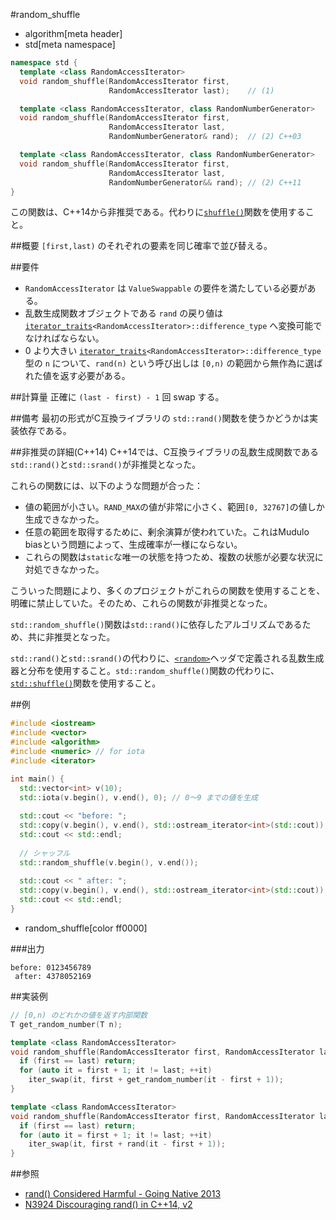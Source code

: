 #random_shuffle
* algorithm[meta header]
* std[meta namespace]

```cpp
namespace std {
  template <class RandomAccessIterator>
  void random_shuffle(RandomAccessIterator first,
                      RandomAccessIterator last);    // (1)

  template <class RandomAccessIterator, class RandomNumberGenerator>
  void random_shuffle(RandomAccessIterator first,
                      RandomAccessIterator last,
                      RandomNumberGenerator& rand);  // (2) C++03

  template <class RandomAccessIterator, class RandomNumberGenerator>
  void random_shuffle(RandomAccessIterator first,
                      RandomAccessIterator last,
                      RandomNumberGenerator&& rand); // (2) C++11
}
```

この関数は、C++14から非推奨である。代わりに[`shuffle()`](./shuffle.md)関数を使用すること。


##概要
`[first,last)` のそれぞれの要素を同じ確率で並び替える。


##要件
- `RandomAccessIterator` は `ValueSwappable` の要件を満たしている必要がある。
- 乱数生成関数オブジェクトである `rand` の戻り値は [`iterator_traits`](/reference/iterator/iterator_traits.md)`<RandomAccessIterator>::difference_type` へ変換可能でなければならない。
- 0 より大きい [`iterator_traits`](/reference/iterator/iterator_traits.md)`<RandomAccessIterator>::difference_type` 型の `n` について、`rand(n)` という呼び出しは `[0,n)` の範囲から無作為に選ばれた値を返す必要がある。


##計算量
正確に `(last - first) - 1` 回 swap する。


##備考
最初の形式がC互換ライブラリの `std::rand()`関数を使うかどうかは実装依存である。


##非推奨の詳細(C++14)
C++14では、C互換ライブラリの乱数生成関数である`std::rand()`と`std::srand()`が非推奨となった。

これらの関数には、以下のような問題が合った：

- 値の範囲が小さい。`RAND_MAX`の値が非常に小さく、範囲`[0, 32767]`の値しか生成できなかった。
- 任意の範囲を取得するために、剰余演算が使われていた。これはMudulo biasという問題によって、生成確率が一様にならない。
- これらの関数は`static`な唯一の状態を持つため、複数の状態が必要な状況に対処できなかった。

こういった問題により、多くのプロジェクトがこれらの関数を使用することを、明確に禁止していた。そのため、これらの関数が非推奨となった。

`std::random_shuffle()`関数は`std::rand()`に依存したアルゴリズムであるため、共に非推奨となった。

`std::rand()`と`std::srand()`の代わりに、[`<random>`](/reference/random.md)ヘッダで定義される乱数生成器と分布を使用すること。`std::random_shuffle()`関数の代わりに、[`std::shuffle()`](./shuffle.md)関数を使用すること。


##例
```cpp
#include <iostream>
#include <vector>
#include <algorithm>
#include <numeric> // for iota
#include <iterator>

int main() {
  std::vector<int> v(10);
  std::iota(v.begin(), v.end(), 0); // 0～9 までの値を生成
 
  std::cout << "before: ";
  std::copy(v.begin(), v.end(), std::ostream_iterator<int>(std::cout));
  std::cout << std::endl;
 
  // シャッフル
  std::random_shuffle(v.begin(), v.end());
 
  std::cout << " after: ";
  std::copy(v.begin(), v.end(), std::ostream_iterator<int>(std::cout));
  std::cout << std::endl;
}
```
* random_shuffle[color ff0000]

###出力
```
before: 0123456789
 after: 4378052169
```


##実装例
```cpp
// [0,n) のどれかの値を返す内部関数
T get_random_number(T n);

template <class RandomAccessIterator>
void random_shuffle(RandomAccessIterator first, RandomAccessIterator last) {
  if (first == last) return;
  for (auto it = first + 1; it != last; ++it)
    iter_swap(it, first + get_random_number(it - first + 1));
}

template <class RandomAccessIterator>
void random_shuffle(RandomAccessIterator first, RandomAccessIterator last, RandomNumberGenerator&& rand) {
  if (first == last) return;
  for (auto it = first + 1; it != last; ++it)
    iter_swap(it, first + rand(it - first + 1));
}
```


##参照
- [rand() Considered Harmful - Going Native 2013](http://channel9.msdn.com/Events/GoingNative/2013/rand-Considered-Harmful)
- [N3924 Discouraging rand() in C++14, v2](http://www.open-std.org/jtc1/sc22/wg21/docs/papers/2014/n3924.pdf)

